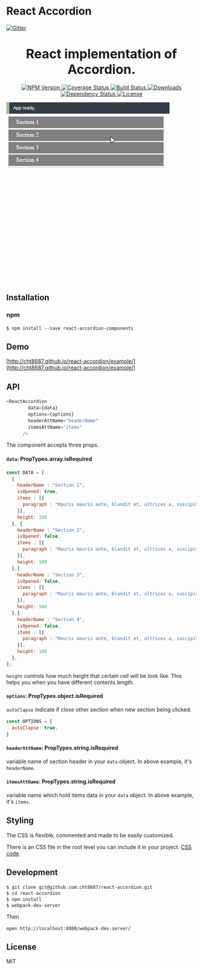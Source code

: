 # React Accordion
[![Gitter](https://badges.gitter.im/Join%20Chat.svg)](https://gitter.im/cht8687/help)

<big><h1 align="center">React implementation of Accordion.</h1></big>

<p align="center">
  <a href="https://www.npmjs.com/package/react-accordion-components">
    <img src="https://img.shields.io/npm/v/react-accordion-components.svg?style=flat-square"
         alt="NPM Version">
  </a>

 <a href="https://coveralls.io/github/cht8687/react-accordion?branch=master">
    <img src="https://coveralls.io/repos/cht8687/react-accordion/badge.svg?branch=master&service=github" alt="Coverage Status" />
 </a>

  <a href="https://travis-ci.org/cht8687/react-accordion">
    <img src="https://img.shields.io/travis/cht8687/react-accordion.svg?style=flat-square"
         alt="Build Status">
  </a>

  <a href="https://npmjs.org/package/react-accordion">
    <img src="http://img.shields.io/npm/dm/react-accordion.svg?style=flat-square"
         alt="Downloads">
  </a>

  <a href="https://david-dm.org/cht8687/react-accordion.svg">
    <img src="https://david-dm.org/cht8687/react-accordion.svg?style=flat-square"
         alt="Dependency Status">
  </a>

  <a href="https://github.com/cht8687/react-accordion/blob/master/LICENSE">
    <img src="https://img.shields.io/npm/l/react-accordion.svg?style=flat-square"
         alt="License">
  </a>
</p>

<p align="center"><big>

</big></p>


![React Accordion](src/example/react-accordion.gif)

## Installation

### npm

```
$ npm install --save react-accordion-components
```

## Demo

[http://cht8687.github.io/react-accordion/example/](http://cht8687.github.io/react-accordion/example/)

## API

```js
<ReactAccordion 
        data={data} 
        options={options}
        headerAttName="headerName"
        itemsAttName="items" 
      />
```

The component accepts three props.

#### `data`: PropTypes.array.isRequired

```js
const DATA = [
  {
    headerName : "Section 1",
    isOpened: true,
    items : [{
      paragraph : "Mauris mauris ante, blandit et, ultrices a, suscipit eget, quam. Integer ut neque. Vivamus nisi metus, molestie vel, gravida in, condimentum sit amet, nunc. Nam a nibh. Donec suscipit eros. Nam mi. Proin viverra leo ut odio. Curabitur malesuada. Vestibulum a velit eu ante scelerisque vulputate."
    }],
    height: 100
  }, {
    headerName : "Section 2",
    isOpened: false,
    items : [{
      paragraph : "Mauris mauris ante, blandit et, ultrices a, suscipit eget, quam. Integer ut neque. Vivamus nisi metus, molestie vel, gravida in, condimentum sit amet, nunc. Nam a nibh. Donec suscipit eros. Nam mi. Proin viverra leo ut odio. Curabitur malesuada. Vestibulum a velit eu ante scelerisque vulputate."
    }],
    height: 100
  },{
    headerName : "Section 3",
    isOpened: false,
    items : [{
      paragraph : "Mauris mauris ante, blandit et, ultrices a, suscipit eget, quam. Integer ut neque. Vivamus nisi metus, molestie vel, gravida in, condimentum sit amet, nunc. Nam a nibh. Donec suscipit eros. Nam mi. Proin viverra leo ut odio. Curabitur malesuada. Vestibulum a velit eu ante scelerisque vulputate."
    }],
    height: 100
  },{
    headerName : "Section 4",
    isOpened: false,
    items : [{
      paragraph : "Mauris mauris ante, blandit et, ultrices a, suscipit eget, quam. Integer ut neque. Vivamus nisi metus, molestie vel, gravida in, condimentum sit amet, nunc. Nam a nibh. Donec suscipit eros. Nam mi. Proin viverra leo ut odio. Curabitur malesuada. Vestibulum a velit eu ante scelerisque vulputate."
    }],
    height: 100
  },
];
```

`height` controls how much height that certain cell will be look like.
This helps you when you have different contents length.

#### `options`: PropTypes.object.isRequired

`autoClapse` indicate if close other section when new section being clicked.

```js
const OPTIONS = {
  autoClapse: true,
}

```

#### `headerAttName`: PropTypes.string.isRequired

variable name of section header in your `data` object.
In above example, it's `headerName`.

#### `itemsAttName`: PropTypes.string.isRequired

variable name which hold items data in your `data` object.
In above example, it's `items`.

## Styling

The CSS is flexible, commented and made to be easily customized.

There is an CSS file in the root level you can include it in your project.
[CSS code](https://github.com/cht8687/react-accordion/tree/master/react-accordion.css).

## Development

```
$ git clone git@github.com:cht8687/react-accordion.git
$ cd react-accordion
$ npm install
$ webpack-dev-server
```

Then

```
open http://localhost:8080/webpack-dev-server/
```

## License

MIT